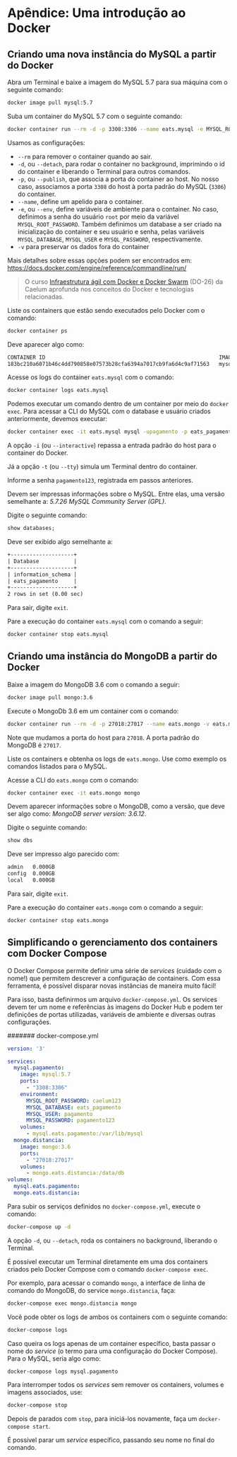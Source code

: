 # Apêndice: Uma introdução ao Docker

## Criando uma nova instância do MySQL a partir do Docker

Abra um Terminal e baixe a imagem do MySQL 5.7 para sua máquina com o seguinte comando:

```sh
docker image pull mysql:5.7
```

Suba um container do MySQL 5.7 com o seguinte comando:

```sh
docker container run --rm -d -p 3308:3306 --name eats.mysql -e MYSQL_ROOT_PASSWORD=caelum123 -e MYSQL_DATABASE=eats_pagamento -e MYSQL_USER=pagamento -e MYSQL_PASSWORD=pagamento123 -v eats.mysql:/var/lib/mysql mysql:5.7
```

Usamos as configurações:

- `--rm` para remover o container quando ao sair.
- `-d`, ou `--detach`, para rodar o container no background, imprimindo o id do container e liberando o Terminal para outros comandos.
- `-p`, ou `--publish`, que associa a porta do container ao host. No nosso caso, associamos a porta `3308` do host à porta padrão do MySQL (`3306`) do container.
- `--name`, define um apelido para o container.
- `-e`, ou `--env`, define variáveis de ambiente para o container. No caso, definimos a senha do usuário `root` por meio da variável `MYSQL_ROOT_PASSWORD`. Também definimos um database a ser criado na inicialização do container e seu usuário e senha, pelas variáveis `MYSQL_DATABASE`, `MYSQL_USER` e `MYSQL_PASSWORD`, respectivamente.
- `-v` para preservar os dados fora do container

Mais detalhes sobre essas opções podem ser encontrados em: https://docs.docker.com/engine/reference/commandline/run/

> O curso [Infraestrutura ágil com Docker e Docker Swarm](https://www.caelum.com.br/curso-infraestrutura-agil-com-docker-e-docker-swarm) (DO-26) da Caelum aprofunda nos conceitos do Docker e tecnologias relacionadas.

Liste os containers que estão sendo executados pelo Docker com o comando:

```sh
docker container ps
```

Deve aparecer algo como:

```txt
CONTAINER ID                                                       IMAGE               COMMAND                         CREATED             STATUS              PORTS                               NAMES
183bc210a6071b46c4dd790858e07573b28cfa6394a7017cb9fa6d4c9af71563   mysql:5.7           "docker-entrypoint.sh mysqld"   16 minutes ago      Up 16 minutes       33060/tcp, 0.0.0.0:3308->3306/tcp   eats.mysql
```

Acesse os logs do container `eats.mysql` com o comando:

```sh
docker container logs eats.mysql
```

Podemos executar um comando dentro de um container por meio do `docker exec`. Para acessar a CLI do MySQL com o database e usuário criados anteriormente, devemos executar:

```sh
docker container exec -it eats.mysql mysql -upagamento -p eats_pagamento
```

A opção `-i` (ou `--interactive`) repassa a entrada padrão do host para o container do Docker.

Já a opção `-t` (ou `--tty`) simula um Terminal dentro do container.

Informe a senha `pagamento123`, registrada em passos anteriores.

Devem ser impressas informações sobre o MySQL. Entre elas, uma versão semelhante a: _5.7.26 MySQL Community Server (GPL)_.

Digite o seguinte comando:

```sql
show databases;
```

Deve ser exibido algo semelhante a:

```txt
+--------------------+
| Database           |
+--------------------+
| information_schema |
| eats_pagamento     |
+--------------------+
2 rows in set (0.00 sec)
```

Para sair, digite `exit`.

Pare a execução do container `eats.mysql` com o comando a seguir:

```sh
docker container stop eats.mysql
```

## Criando uma instância do MongoDB a partir do Docker

Baixe a imagem do MongoDB 3.6 com o comando a seguir:

```sh
docker image pull mongo:3.6
```

Execute o MongoDb 3.6 em um container com o comando:

```sh
docker container run --rm -d -p 27018:27017 --name eats.mongo -v eats.mongo:/data/db mongo:3.6
```

Note que mudamos a porta do host para `27018`. A porta padrão do MongoDB é `27017`.

Liste os containers e obtenha os logs de `eats.mongo`. Use como exemplo os comandos listados para o MySQL.

Acesse a CLI do `eats.mongo` com o comando:

```sh
docker container exec -it eats.mongo mongo
```

Devem aparecer informações sobre o MongoDB, como a versão, que deve ser algo como: _MongoDB server version: 3.6.12_.

Digite o seguinte comando:

```sh
show dbs
```

Deve ser impresso algo parecido com:

```txt
admin   0.000GB
config  0.000GB
local   0.000GB
```

Para sair, digite `exit`.

Pare a execução do container `eats.mongo` com o comando a seguir:

```sh
docker container stop eats.mongo
```

## Simplificando o gerenciamento dos containers com Docker Compose

O Docker Compose permite definir uma série de _services_ (cuidado com o nome!) que permitem descrever a configuração de containers. Com essa ferramenta, é possível disparar novas instâncias de maneira muito fácil!

Para isso, basta definirmos um arquivo `docker-compose.yml`. Os services devem ter um nome e referências às imagens do Docker Hub e podem ter definições de portas utilizadas, variáveis de ambiente e diversas outras configurações.

####### docker-compose.yml

```yml
version: '3'

services:
  mysql.pagamento:
    image: mysql:5.7
    ports:
      - "3308:3306"
    environment:
      MYSQL_ROOT_PASSWORD: caelum123
      MYSQL_DATABASE: eats_pagamento
      MYSQL_USER: pagamento
      MYSQL_PASSWORD: pagamento123
    volumes:
      - mysql.eats.pagamento:/var/lib/mysql
  mongo.distancia:
    image: mongo:3.6
    ports:
      - "27018:27017"
    volumes:
      - mongo.eats.distancia:/data/db
volumes:
  mysql.eats.pagamento:
  mongo.eats.distancia:
```

Para subir os serviços definidos no `docker-compose.yml`, execute o comando:

```sh
docker-compose up -d
```
A opção `-d`, ou `--detach`, roda os containers no background, liberando o Terminal.

É possível executar um Terminal diretamente em uma dos containers criados pelo Docker Compose com o comando `docker-compose exec`.

Por exemplo, para acessar o comando `mongo`, a interface de linha de comando do MongoDB, do service `mongo.distancia`, faça:

```sh
docker-compose exec mongo.distancia mongo
```

Você pode obter os logs de ambos os containers com o seguinte comando:

```sh
docker-compose logs
```

Caso queira os logs apenas de um container específico, basta passar o nome do _service_ (o termo para uma configuração do Docker Compose). Para o MySQL, seria algo como:

```sh
docker-compose logs mysql.pagamento
```

Para interromper todos os _services_ sem remover os containers, volumes e imagens associados, use:

```sh
docker-compose stop
```

Depois de parados com `stop`, para iniciá-los novamente, faça um `docker-compose start`.

É possível parar um _service_ específico, passando seu nome no final do comando.
